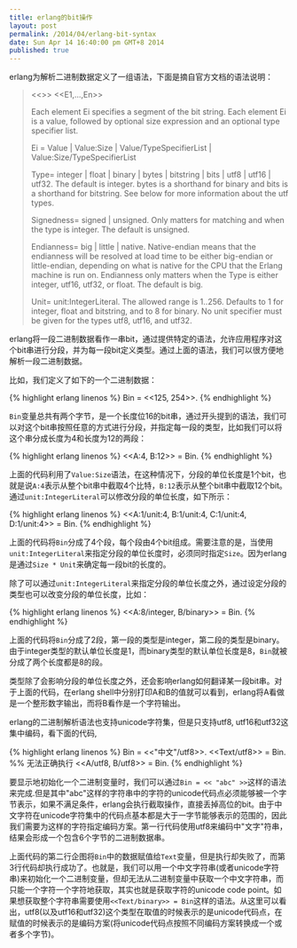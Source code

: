 ```yaml
---
title: erlang的bit操作
layout: post
permalink: /2014/04/erlang-bit-syntax
date: Sun Apr 14 16:40:00 pm GMT+8 2014
published: true
---
```


erlang为解析二进制数据定义了一组语法，下面是摘自官方文档的语法说明：
> <<>>
> <<E1,...,En>>
> 
> Each element Ei specifies a segment of the bit string. Each element Ei is a value, followed by optional size expression and an optional type specifier list.
> 
> Ei = Value |
> Value:Size |
> Value/TypeSpecifierList |
> Value:Size/TypeSpecifierList
> 
> Type= integer | float | binary | bytes | bitstring | bits | utf8 | utf16 | utf32.
> The default is integer. bytes is a shorthand for binary and bits is a shorthand for bitstring. See below for more information about the utf types.
> 
> Signedness= signed | unsigned.
> Only matters for matching and when the type is integer. The default is unsigned.
> 
> Endianness= big | little | native.
> Native-endian means that the endianness will be resolved at load time to be either big-endian or little-endian, depending on what is native for the CPU that the Erlang machine is run on. Endianness only matters when the Type is either integer, utf16, utf32, or float. The default is big.
> 
> Unit= unit:IntegerLiteral.
> The allowed range is 1..256. Defaults to 1 for integer, float and bitstring, and to 8 for binary. No unit specifier must be given for the types utf8, utf16, and utf32.

erlang将一段二进制数据看作一串bit，通过提供特定的语法，允许应用程序对这个bit串进行分段，并为每一段bit定义类型。通过上面的语法，我们可以很方便地解析一段二进制数据。

比如，我们定义了如下的一个二进制数据：

{% highlight erlang linenos %}
Bin = <<125, 254>>.
{% endhighlight %}

`Bin`变量总共有两个字节，是一个长度位16的bit串，通过开头提到的语法，我们可以对这个bit串按照任意的方式进行分段，并指定每一段的类型，比如我们可以将这个串分成长度为4和长度为12的两段：

{% highlight erlang linenos %}
<<A:4, B:12>> = Bin.
{% endhighlight %}

上面的代码利用了`Value:Size`语法，在这种情况下，分段的单位长度是1个bit，也就是说`A:4`表示从整个bit串中截取4个比特，`B:12`表示从整个bit串中截取12个bit。通过`unit:IntegerLiteral`可以修改分段的单位长度，如下所示：

{% highlight erlang linenos %}
<<A:1/unit:4, B:1/unit:4, C:1/unit:4, D:1/unit:4>> = Bin.
{% endhighlight %}

上面的代码将`Bin`分成了4个段，每个段由4个bit组成。需要注意的是，当使用`unit:IntegerLiteral`来指定分段的单位长度时，必须同时指定`Size`。因为erlang是通过`Size * Unit`来确定每一段bit的长度的。

除了可以通过`unit:IntegerLiteral`来指定分段的单位长度之外，通过设定分段的类型也可以改变分段的单位长度，比如：

{% highlight erlang linenos %}
<<A:8/integer, B/binary>> = Bin.
{% endhighlight %}

上面的代码将`Bin`分成了2段，第一段的类型是integer，第二段的类型是binary。由于integer类型的默认单位长度是1，而binary类型的默认单位长度是8，`Bin`就被分成了两个长度都是8的段。

类型除了会影响分段的单位长度之外，还会影响erlang如何翻译某一段bit串。对于上面的代码，在erlang shell中分别打印A和B的值就可以看到，erlang将A看做是一个整形数字输出，而将B看作是一个字符输出。

erlang的二进制解析语法也支持unicode字符集，但是只支持utf8, utf16和utf32这集中编码，看下面的代码,

{% highlight erlang linenos %}
Bin = <<"中文"/utf8>>.
<<Text/utf8>> = Bin. %% 无法正确执行
<<A/utf8, B/utf8>> = Bin.
{% endhighlight %}

要显示地初始化一个二进制变量时，我们可以通过`Bin = << "abc" >>`这样的语法来完成.但是其中"abc"这样的字符串中的字符的unicode代码点必须能够被一个字节表示，如果不满足条件，erlang会执行截取操作，直接丢掉高位的bit。由于中文字符在unicode字符集中的代码点基本都是大于一字节能够表示的范围的，因此我们需要为这样的字符指定编码方案。第一行代码使用utf8来编码中"文字"符串，结果会形成一个包含6个字节的二进制数据串。

上面代码的第二行企图将`Bin`中的数据赋值给`Text`变量，但是执行却失败了，而第3行代码却执行成功了。也就是，我们可以用一个中文字符串(或者unicode字符串)来初始化一个二进制变量，但却无法从二进制变量中获取一个中文字符串，而只能一个字符一个字符地获取，其实也就是获取字符的unicode code point。如果想获取整个字符串需要使用`<<Text/binary>> = Bin`这样的语法。从这里可以看出，utf8(以及utf16和utf32)这个类型在取值的时候表示的是unicode代码点，在赋值的时候表示的是编码方案(将unicode代码点按照不同编码方案转换成一个或者多个字节)。



